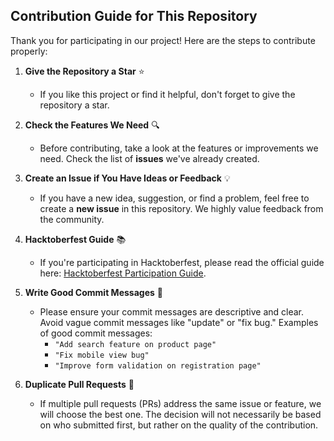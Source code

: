 ## Contribution Guide for This Repository

Thank you for participating in our project! Here are the steps to contribute properly:

1. **Give the Repository a Star** ⭐
   - If you like this project or find it helpful, don't forget to give the repository a star.

2. **Check the Features We Need** 🔍
   - Before contributing, take a look at the features or improvements we need. Check the list of **issues** we've already created.

3. **Create an Issue if You Have Ideas or Feedback** 💡
   - If you have a new idea, suggestion, or find a problem, feel free to create a **new issue** in this repository. We highly value feedback from the community.

4. **Hacktoberfest Guide** 📚
   - If you're participating in Hacktoberfest, please read the official guide here: [Hacktoberfest Participation Guide](https://hacktoberfest.com/participation/).

5. **Write Good Commit Messages** 📝
   - Please ensure your commit messages are descriptive and clear. Avoid vague commit messages like "update" or "fix bug." Examples of good commit messages:
     - `"Add search feature on product page"`
     - `"Fix mobile view bug"`
     - `"Improve form validation on registration page"`
     
6. **Duplicate Pull Requests** 🔁

   - If multiple pull requests (PRs) address the same issue or feature, we will choose the best one. The decision will not necessarily be based on who submitted first, but rather on the quality of the contribution.